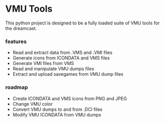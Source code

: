 # VMU Tools

This python project is designed to be a fully loaded suite of VMU tools for the dreamcast.

### features
* Read and extract data from .VMS and  .VMI files
* Generate icons from ICONDATA and VMS files
* Generate VMI files from VMS 
* Read and manipulate VMU dumps files
* Extract and upload savegames from VMU dump files

### roadmap
* Create ICONDATA and VMS icons from PNG and JPEG
* Change VMU color
* Convert VMU dumps to and from .DCI files
* Modify VMU ICONDATA from VMU dumps

